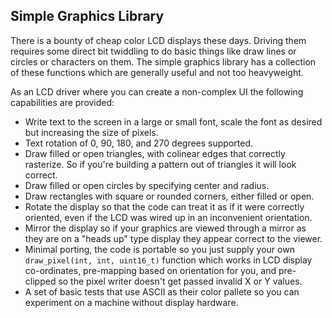 Simple Graphics Library
-----------------------

There is a bounty of cheap color LCD displays these days. Driving them
requires some direct bit twiddling to do basic things like draw lines
or circles or characters on them. The simple graphics library has a
collection of these functions which are generally useful and not too
heavyweight.

As an LCD driver where you can create a non-complex UI the following
capabilities are provided:

 * Write text to the screen in a large or small font, scale the
   font as desired but increasing the size of pixels.
 * Text rotation of 0, 90, 180, and 270 degrees supported.
 * Draw filled or open triangles, with colinear edges that correctly
   rasterize. So if you're building a pattern out of triangles it will
   look correct.
 * Draw filled or open circles by specifying center and radius.
 * Draw rectangles with square or rounded corners, either filled or
   open.
 * Rotate the display so that the code can treat it as if it were
   correctly oriented, even if the LCD was wired up in an
   inconvenient orientation.
 * Mirror the display so if your graphics are viewed through a mirror
   as they are on a "heads up" type display they appear correct to
   the viewer.
 * Minimal porting, the code is portable so you just supply your own
   `draw_pixel(int, int, uint16_t)` function which works in LCD display 
   co-ordinates, pre-mapping based on orientation for you, and
   pre-clipped so the pixel writer doesn't get passed invalid X or Y
   values.
 * A set of basic tests that use ASCII as their color pallete so you
   can experiment on a machine without display hardware.
